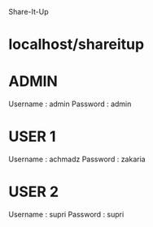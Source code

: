 Share-It-Up
# localhost/shareitup

# ADMIN
Username : admin
Password : admin

# USER 1
Username : achmadz 
Password : zakaria

# USER 2
Username : supri
Password : supri
